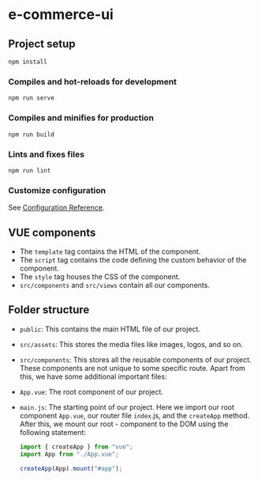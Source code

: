 # e-commerce-ui

## Project setup

```
npm install
```

### Compiles and hot-reloads for development

```
npm run serve
```

### Compiles and minifies for production

```
npm run build
```

### Lints and fixes files

```
npm run lint
```

### Customize configuration

See [Configuration Reference](https://cli.vuejs.org/config/).

## VUE components

- The `template` tag contains the HTML of the component.
- The `script` tag contains the code defining the custom behavior of the component.
- The `style` tag houses the CSS of the component.
- `src/components` and `src/views` contain all our components.

## Folder structure

- `public`: This contains the main HTML file of our project.
- `src/assets`: This stores the media files like images, logos, and so on.
- `src/components`: This stores all the reusable components of our project. These components are not unique to some specific route.
  Apart from this, we have some additional important files:

- `App.vue`: The root component of our project.
- `main.js`: The starting point of our project. Here we import our root component `App.vue`, our router file `index`.js, and the `createApp` method. After this, we mount our root - component to the DOM using the following statement:
    ```js
    import { createApp } from "vue";
    import App from "./App.vue";

    createApp(App).mount("#app");

    ```
